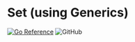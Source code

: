 # Set (using Generics)
[![Go Reference](https://pkg.go.dev/badge/github.com/tacomeet/go-set.svg)](https://pkg.go.dev/github.com/tacomeet/go-set)
![GitHub](https://img.shields.io/github/license/tacomeet/go-set)
